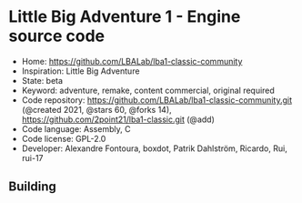 # Little Big Adventure 1 - Engine source code

- Home: https://github.com/LBALab/lba1-classic-community
- Inspiration: Little Big Adventure
- State: beta
- Keyword: adventure, remake, content commercial, original required
- Code repository: https://github.com/LBALab/lba1-classic-community.git (@created 2021, @stars 60, @forks 14), https://github.com/2point21/lba1-classic.git (@add)
- Code language: Assembly, C
- Code license: GPL-2.0
- Developer: Alexandre Fontoura, boxdot, Patrik Dahlström, Ricardo, Rui, rui-17

## Building
